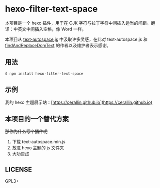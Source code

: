 # hexo-filter-text-space

本项目是一个 hexo 插件，用于在 CJK 字符与拉丁字符中间插入适当的间距。翻译：中英文中间插入空格，像 Word 一样。

本项目从 [text-autospace.js](https://github.com/mastermay/text-autospace.js) 中汲取许多灵感，在此对 text-autospace.js 和 [findAndReplaceDomText](https://github.com/padolsey/findAndReplaceDOMText) 的作者以及维护者表示感谢。

## 用法
```shell
$ npm install hexo-filter-text-space
```

## 示例
我的 hexo 主题展示站：[https://cerallin.github.io](https://cerallin.github.io)

## 本项目的一个替代方案

~~那你为什么写个插件呢~~

1. 下载 text-autospace.min.js
2. 放进 hexo 主题的 js 文件夹
3. 大功告成

## LICENSE
GPL3+
